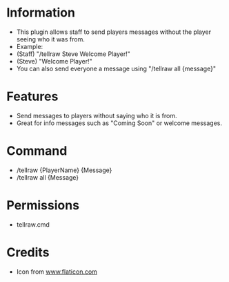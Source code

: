 # Information 
 - This plugin allows staff to send players messages without the player seeing who it was from.
 - Example:
 - (Staff) "/tellraw Steve Welcome Player!"
 - (Steve) "Welcome Player!"
 - You can also send everyone a message using "/tellraw all {message}"
# Features 
- Send messages to players without saying who it is from.
- Great for info messages such as "Coming Soon" or welcome messages.
# Command
- /tellraw {PlayerName} {Message}
- /tellraw all {Message}
# Permissions
- tellraw.cmd
# Credits
- Icon from www.flaticon.com

